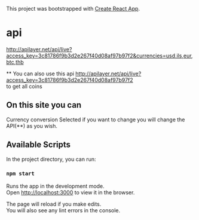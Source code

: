This project was bootstrapped with [Create React App](https://github.com/facebook/create-react-app).
<br />
# api
http://apilayer.net/api/live?access_key=3c81786f9b3d2e267f40d08af97b97f2&currencies=usd,ils,eur,btc,thb

**
You can also use   this api http://apilayer.net/api/live?access_key=3c81786f9b3d2e267f40d08af97b97f2  
to get all  coins

## On this site you can 
Currency conversion
Selected if you want to change you will change the API(**) as you wish.<br />


## Available Scripts

In the project directory, you can run:

### `npm start`

Runs the app in the development mode.<br />
Open [http://localhost:3000](http://localhost:3000) to view it in the browser.

The page will reload if you make edits.<br />
You will also see any lint errors in the console.


